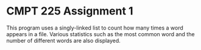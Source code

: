 # CMPT 225 Assignment 1

This program uses a singly-linked list to count how many times a word appears in a file. Various statistics such as the most common word and the number of different words are also displayed.
